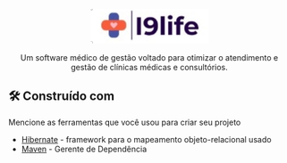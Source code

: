 <p align="center">
  <img src="https://github.com/EriccaSousa/I9Life-MedicalClinic/blob/master/logo.png">
</p>

<p align="center">
  Um software médico de gestão voltado para otimizar o atendimento e gestão de clínicas médicas e consultórios.
</p>

## 🛠️ Construído com

Mencione as ferramentas que você usou para criar seu projeto

* [Hibernate](https://hibernate.org/) - framework para o mapeamento objeto-relacional usado
* [Maven](https://maven.apache.org/) - Gerente de Dependência
